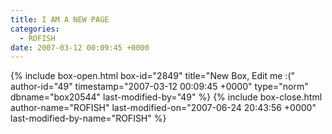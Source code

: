 ```yaml
---
title: I AM A NEW PAGE
categories:
  - ROFISH
date: 2007-03-12 00:09:45 +0000
---
```

{% include box-open.html box-id="2849" title="New Box, Edit me :(" author-id="49" timestamp="2007-03-12 00:09:45 +0000" type="norm" dbname="box20544" last-modified-by="49" %}
<flash src="http://www.youtube.com/v/jHjFxJVeCQs" />
{% include box-close.html author-name="ROFISH" last-modified-on="2007-06-24 20:43:56 +0000" last-modified-by-name="ROFISH" %}
